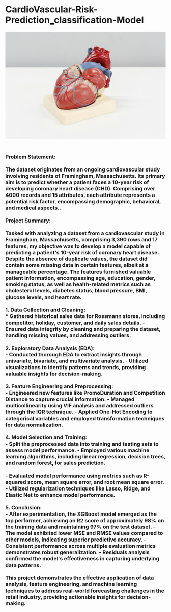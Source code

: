 # CardioVascular-Risk-Prediction_classification-Model


![Local GIF](ali-hajiluyi-MhFJNz_D8t4-unsplash.jpg)

<h3 align="Left">
<br>
Problem Statement:
  <br>
<br>
The dataset originates from an ongoing cardiovascular study involving residents of Framingham, Massachusetts. Its primary aim is to predict whether a patient faces a 10-year risk of developing coronary heart disease (CHD). Comprising over 4000 records and 15 attributes, each attribute represents a potential risk factor, encompassing demographic, behavioral, and medical aspects..<br>
<br>
Project Summary:
  <br>
  <br>
Tasked with analyzing a dataset from a cardiovascular study in Framingham, Massachusetts, comprising 3,390 rows and 17 features, my objective was to develop a model capable of predicting a patient's 10-year risk of coronary heart disease. Despite the absence of duplicate values, the dataset did contain some missing data in certain features, albeit at a manageable percentage. The features furnished valuable patient information, encompassing age, education, gender, smoking status, as well as health-related metrics such as cholesterol levels, diabetes status, blood pressure, BMI, glucose levels, and heart rate.<br>
<br>
1. Data Collection and Cleaning:<br>
* Gathered historical sales data for Rossmann stores, including competitor, holiday, customer, and daily sales details.
- Ensured data integrity by cleaning and preparing the dataset, handling missing values, and addressing outliers.<br>
<br>
2. Exploratory Data Analysis (EDA):<br>
- Conducted thorough EDA to extract insights through univariate, bivariate, and multivariate analysis.
- Utilized visualizations to identify patterns and trends, providing valuable insights for decision-making.<br>
<br>
3. Feature Engineering and Preprocessing: <br>
- Engineered new features like PromoDuration and Competition Distance to capture crucial information.
- Managed multicollinearity using VIF analysis and addressed outliers through the IQR technique.
- Applied One-Hot Encoding to categorical variables and employed transformation techniques for data normalization.
<br>
  <br>
4. Model Selection and Training: <br>
- Split the preprocessed data into training and testing sets to assess model performance.
- Employed various machine learning algorithms, including linear regression, decision trees, and random forest, for sales prediction. <br>
  <br>
- Evaluated model performance using metrics such as R-squared score, mean square error, and root mean square error.
- Utilized regularization techniques like Lasso, Ridge, and Elastic Net to enhance model performance.
<br>
  <br>
5. Conclusion:<br>
- After experimentation, the XGBoost model emerged as the top performer, achieving an R2 score of approximately 98% on the training data and maintaining 97% on the test dataset.
- The model exhibited lower MSE and RMSE values compared to other models, indicating superior predictive accuracy.
- Consistent performance across multiple evaluation metrics demonstrates robust generalization.
- Residuals analysis confirmed the model's effectiveness in capturing underlying data patterns.
  <br>
  <br>
This project demonstrates the effective application of data analysis, feature engineering, and machine learning techniques to address real-world forecasting challenges in the retail industry, providing actionable insights for decision-making.  

</h3>
